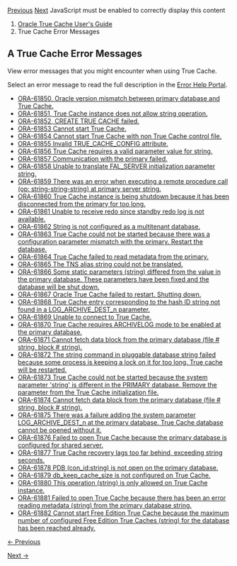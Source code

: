 [Previous](true-cache-restrictions-oracle-global-data-services.md)
[Next](true-cache-database-statistics-descriptions.md) JavaScript must be
enabled to correctly display this content

  1. [Oracle True Cache User's Guide](index.md)
  2. True Cache Error Messages

## A True Cache Error Messages

View error messages that you might encounter when using True Cache.

Select an error message to read the full description in the [Error Help
Portal](https://docs.oracle.com/en/error-help/db/index.md).

  * [ORA-61850, Oracle version mismatch between primary database and True Cache.](https://docs.oracle.com/en/error-help/db/ora-61850/index.md)
  * [ORA-61851, True Cache instance does not allow string operation.](https://docs.oracle.com/en/error-help/db/ora-61851/index.md)
  * [ORA-61852, CREATE TRUE CACHE failed.](https://docs.oracle.com/en/error-help/db/ora-61852/index.md)
  * [ORA-61853 Cannot start True Cache.](https://docs.oracle.com/en/error-help/db/ora-61853/index.md)
  * [ORA-61854 Cannot start True Cache with non True Cache control file.](https://docs.oracle.com/en/error-help/db/ora-61854/index.md)
  * [ORA-61855 Invalid TRUE_CACHE_CONFIG attribute.](https://docs.oracle.com/en/error-help/db/ora-61855/index.md)
  * [ORA-61856 True Cache requires a valid parameter value for string.](https://docs.oracle.com/en/error-help/db/ora-61856/index.md)
  * [ORA-61857 Communication with the primary failed.](https://docs.oracle.com/en/error-help/db/ora-61857/index.md)
  * [ORA-61858 Unable to translate FAL_SERVER initialization parameter string.](https://docs.oracle.com/en/error-help/db/ora-61858/index.md)
  * [ORA-61859 There was an error when executing a remote procedure call (op: string-string-string) at primary server string.](https://docs.oracle.com/en/error-help/db/ora-61859/index.md)
  * [ORA-61860 True Cache instance is being shutdown because it has been disconnected from the primary for too long.](https://docs.oracle.com/en/error-help/db/ora-61860/index.md)
  * [ORA-61861 Unable to receive redo since standby redo log is not available.](https://docs.oracle.com/en/error-help/db/ora-61861/index.md)
  * [ORA-61862 String is not configured as a multitenant database.](https://docs.oracle.com/en/error-help/db/ora-61862/index.md)
  * [ORA-61863 True Cache could not be started because there was a configuration parameter mismatch with the primary. Restart the database.](https://docs.oracle.com/en/error-help/db/ora-61863/index.md)
  * [ORA-61864 True Cache failed to read metadata from the primary.](https://docs.oracle.com/en/error-help/db/ora-61864/index.md)
  * [ORA-61865 The TNS alias string could not be translated.](https://docs.oracle.com/en/error-help/db/ora-61865/index.md)
  * [ORA-61866 Some static parameters (string) differed from the value in the primary database. These parameters have been fixed and the database will be shut down.](https://docs.oracle.com/en/error-help/db/ora-61866/index.md)
  * [ORA-61867 Oracle True Cache failed to restart. Shutting down.](https://docs.oracle.com/en/error-help/db/ora-61867/index.md)
  * [ORA-61868 True Cache entry corresponding to the hash ID string not found in a LOG_ARCHIVE_DEST_n parameter.](https://docs.oracle.com/en/error-help/db/ora-61868/index.md)
  * [ORA-61869 Unable to connect to True Cache.](https://docs.oracle.com/en/error-help/db/ora-61869/index.md)
  * [ORA-61870 True Cache requires ARCHIVELOG mode to be enabled at the primary database.](https://docs.oracle.com/en/error-help/db/ora-61870/index.md)
  * [ORA-61871 Cannot fetch data block from the primary database (file # string, block # string).](https://docs.oracle.com/en/error-help/db/ora-61871/index.md)
  * [ORA-61872 The string command in pluggable database string failed because some process is keeping a lock on it for too long. True cache will be restarted.](https://docs.oracle.com/en/error-help/db/ora-61872/index.md)
  * [ORA-61873 True Cache could not be started because the system parameter 'string' is different in the PRIMARY database. Remove the parameter from the True Cache initialization file.](https://docs.oracle.com/en/error-help/db/ora-61873/index.md)
  * [ORA-61874 Cannot fetch data block from the primary database (file # string, block # string).](https://docs.oracle.com/en/error-help/db/ora-61874/index.md)
  * [ORA-61875 There was a failure adding the system parameter LOG_ARCHIVE_DEST_n at the primary database. True Cache database cannot be opened without it.](https://docs.oracle.com/en/error-help/db/ora-61875/index.md)
  * [ORA-61876 Failed to open True Cache because the primary database is configured for shared server.](https://docs.oracle.com/en/error-help/db/ora-61876/index.md)
  * [ORA-61877 True Cache recovery lags too far behind, exceeding string seconds.](https://docs.oracle.com/en/error-help/db/ora-61877/index.md)
  * [ORA-61878 PDB (con_id:string) is not open on the primary database.](https://docs.oracle.com/en/error-help/db/ora-61878/index.md)
  * [ORA-61879 db_keep_cache_size is not configured on True Cache.](https://docs.oracle.com/en/error-help/db/ora-61879/index.md)
  * [ORA-61880 This operation (string) is only allowed on True Cache instance.](https://docs.oracle.com/en/error-help/db/ora-61880/index.md)
  * [ORA-61881 Failed to open True Cache because there has been an error reading metadata (string) from the primary database string.](https://docs.oracle.com/en/error-help/db/ora-61881/index.md)
  * [ORA-61882 Cannot start Free Edition True Cache because the maximum number of configured Free Edition True Caches (string) for the database has been reached already.](https://docs.oracle.com/en/error-help/db/ora-61882/index.md)


[← Previous](true-cache-restrictions-oracle-global-data-services.md)

[Next →](true-cache-database-statistics-descriptions.md)
